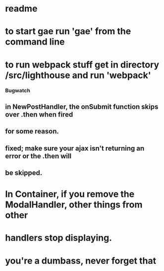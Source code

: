 # readme
# to start gae run 'gae' from the command line
# to run webpack stuff get in directory /src/lighthouse and run 'webpack'

### Bugwatch
## in NewPostHandler, the onSubmit function skips over .then when fired
## for some reason.
## fixed; make sure your ajax isn't returning an error or the .then will
## be skipped.
#
# In Container, if you remove the ModalHandler, other things from other
# handlers stop displaying.
#
# you're a dumbass, never forget that